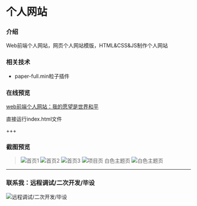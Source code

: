 # 个人网站

### 介绍
Web前端个人网站，网页个人网站模版，HTML&CSS&JS制作个人网站

### 相关技术
- paper-full.min粒子插件


### 在线预览
[web前端个人网站：我的愿望是世界和平](http://123.56.144.92)

直接运行index.html文件

+++

### 截图预览

> ![首页1](https://foruda.gitee.com/images/1660233236541138096/qq图片20220811235044.png "QQ图片20220811235044.png")
> ![首页2](https://foruda.gitee.com/images/1660233255916987209/qq图片20220811235120.png "QQ图片20220811235120.png")
> ![首页3](https://foruda.gitee.com/images/1660233273207133049/qq图片20220811235142.png "QQ图片20220811235142.png")
> ![项目页](https://foruda.gitee.com/images/1660233284830546684/qq图片20220811235238.png "QQ图片20220811235238.png")
> 白色主题页
> ![白色主题页](https://foruda.gitee.com/images/1660233327357495145/qq截图20220811235318.png "QQ截图20220811235318.png")

---

### 联系我：远程调试/二次开发/毕设

![远程调试/二次开发/毕设](E:\E盘\Max\桌面\web-resume-resume-master\index.assets\QQ_1734793200569.png)
